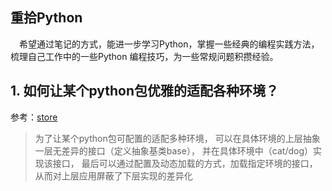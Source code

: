 ## 重拾Python

&ensp;&ensp;希望通过笔记的方式，能进一步学习Python，掌握一些经典的编程实践方法，梳理自己工作中的一些Python
编程技巧，为一些常规问题积攒经验。

## 1. 如何让某个python包优雅的适配各种环境？

参考：[store](https://github.com/gmaclinuxer/think_in_python/blob/master/store_test.py#L12)

> 为了让某个python包可配置的适配多种环境，
可以在具体环境的上层抽象一层无差异的接口（定义抽象基类base），
并在具体环境中（cat/dog）实现该接口，
最后可以通过配置及动态加载的方式，加载指定环境的接口，
从而对上层应用屏蔽了下层实现的差异化
